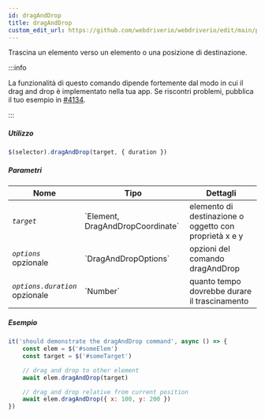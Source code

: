 ```yaml
---
id: dragAndDrop
title: dragAndDrop
custom_edit_url: https://github.com/webdriverio/webdriverio/edit/main/packages/webdriverio/src/commands/element/dragAndDrop.ts
---
```


Trascina un elemento verso un elemento o una posizione di destinazione.

:::info

La funzionalità di questo comando dipende fortemente dal modo in cui il drag and drop è
implementato nella tua app. Se riscontri problemi, pubblica il tuo esempio
in [#4134](https://github.com/webdriverio/webdriverio/issues/4134).

:::

##### Utilizzo

```js
$(selector).dragAndDrop(target, { duration })
```

##### Parametri

<table>
  <thead>
    <tr>
      <th>Nome</th><th>Tipo</th><th>Dettagli</th>
    </tr>
  </thead>
  <tbody>
    <tr>
      <td><code><var>target</var></code></td>
      <td>`Element, DragAndDropCoordinate`</td>
      <td>elemento di destinazione o oggetto con proprietà x e y</td>
    </tr>
    <tr>
      <td><code><var>options</var></code><br /><span className="label labelWarning">opzionale</span></td>
      <td>`DragAndDropOptions`</td>
      <td>opzioni del comando dragAndDrop</td>
    </tr>
    <tr>
      <td><code><var>options.duration</var></code><br /><span className="label labelWarning">opzionale</span></td>
      <td>`Number`</td>
      <td>quanto tempo dovrebbe durare il trascinamento</td>
    </tr>
  </tbody>
</table>

##### Esempio

```js title="example.test.js"
it('should demonstrate the dragAndDrop command', async () => {
    const elem = $('#someElem')
    const target = $('#someTarget')

    // drag and drop to other element
    await elem.dragAndDrop(target)

    // drag and drop relative from current position
    await elem.dragAndDrop({ x: 100, y: 200 })
})
```